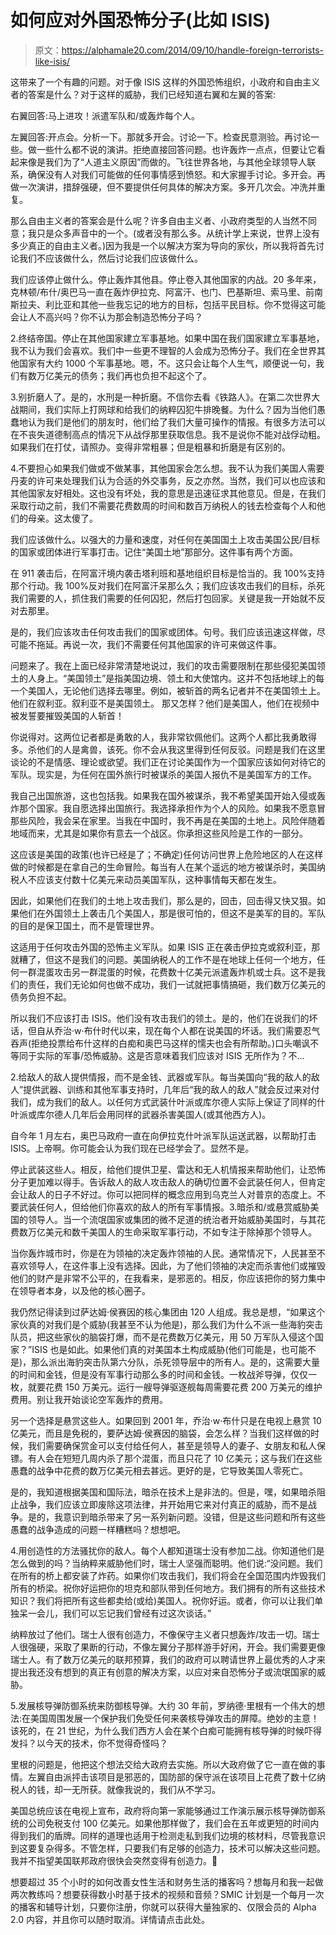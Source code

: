 # 如何应对外国恐怖分子(比如 ISIS)

> 原文：<https://alphamale20.com/2014/09/10/handle-foreign-terrorists-like-isis/>

这带来了一个有趣的问题。对于像 ISIS 这样的外国恐怖组织，小政府和自由主义者的答案是什么？对于这样的威胁，我们已经知道右翼和左翼的答案:

右翼回答:马上进攻！派遣军队和/或轰炸每个人。

左翼回答:开点会。分析一下。那就多开会。讨论一下。检查民意测验。再讨论一些。做一些什么都不说的演讲。拒绝直接回答问题。也许轰炸一点点，但要让它看起来像是我们为了“人道主义原因”而做的。飞往世界各地，与其他全球领导人联系，确保没有人对我们可能做的任何事情感到愤怒。和大家握手讨论。多开会。再做一次演讲，措辞强硬，但不要提供任何具体的解决方案。多开几次会。冲洗并重复。

那么自由主义者的答案会是什么呢？许多自由主义者、小政府类型的人当然不同意；我只是众多声音中的一个。(或者没有那么多。从统计学上来说，世界上没有多少真正的自由主义者。)因为我是一个以解决方案为导向的家伙，所以我将首先讨论我们不应该做什么，然后讨论我们应该做什么。

我们应该停止做什么。停止轰炸其他县。停止卷入其他国家的内战。20 多年来，克林顿/布什/奥巴马一直在轰炸伊拉克、阿富汗、也门、巴基斯坦、索马里、前南斯拉夫、利比亚和其他一些我忘记的地方的目标，包括平民目标。你不觉得这可能会让人不高兴吗？你不认为那会制造恐怖分子吗？

2.终结帝国。停止在其他国家建立军事基地。如果中国在我们国家建立军事基地，我不认为我们会喜欢。我们中一些更不理智的人会成为恐怖分子。我们在全世界其他国家有大约 1000 个军事基地。嗯，不。这只会让每个人生气，顺便说一句，我们有数万亿美元的债务；我们再也负担不起这个了。

3.别折磨人了。是的，水刑是一种折磨。不信你去看《铁路人》。在第二次世界大战期间，我们实际上打网球和给我们的纳粹囚犯牛排晚餐。为什么？因为当他们愚蠢地认为我们是他们的朋友时，他们给了我们大量可操作的情报。有很多方法可以在不丧失道德制高点的情况下从战俘那里获取信息。我不是说你不能对战俘动粗。如果我们在打仗，请照办。变得非常粗暴；但是粗暴和折磨是有区别的。

4.不要担心如果我们做或不做某事，其他国家会怎么想。我不认为我们美国人需要丹麦的许可来处理我们认为合适的外交事务，反之亦然。当然，我们可以也应该和其他国家友好相处。这也没有坏处，我的意思是迅速征求其他意见。但是，在我们采取行动之前，我们不需要花费数周的时间和数百万纳税人的钱去检查每个人和他们的母亲。这太傻了。

我们应该做什么。以强大的力量和速度，对任何在美国国土上攻击美国公民/目标的国家或团体进行军事打击。记住“美国土地”那部分。这件事有两个方面。

在 911 袭击后，在阿富汗境内袭击塔利班和基地组织目标是恰当的。我 100%支持那个行动。我 100%反对我们在阿富汗呆那么久；我们应该攻击我们的目标，杀死我们需要的人，抓住我们需要的任何囚犯，然后打包回家。关键是我一开始就不反对去那里。

是的，我们应该攻击任何攻击我们的国家或团体。句号。我们应该迅速这样做，尽可能不拖延。再说一次，我们不需要任何其他国家的许可来做这件事。

问题来了。我在上面已经非常清楚地说过，我们的攻击需要限制在那些侵犯美国领土的人身上。“美国领土”是指美国边境、领土和大使馆内。这并不包括地球上的每一个美国人，无论他们选择去哪里。例如，被斩首的两名记者并不在美国领土上。他们在叙利亚。叙利亚不是美国领土。
那又怎样？他们是美国人，他们在视频中被发誓要摧毁美国的人斩首！

你说得对。这两位记者都是勇敢的人，我非常钦佩他们。这两个人都比我勇敢得多。杀他们的人是禽兽，该死。你不会从我这里得到任何反驳。问题是我们在这里谈论的不是情感、理论或欲望。我们正在讨论美国作为一个国家应该如何对待它的军队。现实是，为任何在国外旅行时被谋杀的美国人报仇不是美国军方的工作。

我自己出国旅游，这也包括我。如果我在国外被谋杀，我不希望美国开始入侵或轰炸那个国家。我自愿选择出国旅行。我选择承担作为个人的风险。如果我不愿意冒那些风险，我会呆在家里。当我在中国时，我不再是在美国的土地上。风险伴随着地域而来，尤其是如果你有意去一个战区。你承担这些风险是工作的一部分。

这应该是美国的政策(也许已经是了；不确定)任何访问世界上危险地区的人在这样做的时候都是在拿自己的生命冒险。每当有人在某个遥远的地方被谋杀时，美国纳税人不应该支付数十亿美元来动员美国军队，这种事情每天都在发生。

因此，如果他们在我们的土地上攻击我们，那么是的，回击，回击得又快又狠。如果他们在外国领土上袭击几个美国人，那是很可怕的，但这不是美军的目的。军队的目的是保卫国土，而不是管理世界。

这适用于任何攻击外国的恐怖主义军队。如果 ISIS 正在袭击伊拉克或叙利亚，那就糟了，但这不是我们的问题。美国纳税人的工作不是在地球上任何一个地方，任何一群混蛋攻击另一群混蛋的时候，花费数十亿美元派遣轰炸机或士兵。这不是我们的责任，我们无论如何也做不成功，我们一试就把事情搞砸，我们数万亿美元的债务负担不起。

所以我们不应该打击 ISIS。他们没有攻击我们的领土。是的，他们在说我们的坏话，但自从乔治·w·布什时代以来，现在每个人都在说美国的坏话。我们需要忍气吞声(拒绝投票给布什这样的白痴和奥巴马这样的懦夫也会有所帮助。)口头嘲讽不等同于实际的军事/恐怖威胁。这是否意味着我们应该对 ISIS 无所作为？不...

2.给敌人的敌人提供情报，而不是金钱、武器或军队。每当美国向“我的敌人的敌人”提供武器、训练和其他军事支持时，几年后“我的敌人的敌人”就会反过来对付我们，成为我们的敌人。以任何方式武装什叶派或库尔德人实际上保证了同样的什叶派或库尔德人几年后会用同样的武器杀害美国人(或其他西方人)。

自今年 1 月左右，奥巴马政府一直在向伊拉克什叶派军队运送武器，以帮助打击 ISIS。上帝啊。你可能会认为我们现在已经学会了。显然不是。

停止武装这些人。相反，给他们提供卫星、雷达和无人机情报来帮助他们，让恐怖分子更加难以得手。告诉敌人的敌人攻击敌人的确切位置不会武装任何人，但肯定会让敌人的日子不好过。你可以把同样的概念应用到乌克兰人对普京的态度上。不要武装任何人，但给他们你喜欢的敌人的所有军事情报。3.暗杀和/或悬赏威胁美国的领导人。当一个流氓国家或集团的微不足道的统治者开始威胁美国时，与其花费数万亿美元和数千美国人的生命采取军事行动，不如专注于除掉那个领导人。

当你轰炸城市时，你是在为领袖的决定轰炸领袖的人民。通常情况下，人民甚至不喜欢领导人，在这件事上没有选择。因此，为了他们领袖的决定而杀害他们或摧毁他们的财产是非常不公平的，在我看来，是邪恶的。相反，你应该把你的努力集中在领导者本身，以及他的核心圈子。

我仍然记得读到过萨达姆·侯赛因的核心集团由 120 人组成。我总是想，“如果这个家伙真的对我们是个威胁(我甚至不认为他是)，那么我们为什么不派一些海豹突击队员，把这些家伙的脑袋打爆，而不是花费数万亿美元，用 50 万军队入侵这个国家？”ISIS 也是如此。如果他们真的对美国本土构成威胁(他们可能是，也可能不是)，那么派出海豹突击队第六分队，杀死领导层中的所有人。是的，这需要大量的时间和金钱，但是没有军事行动那么多的时间和金钱。一枚战斧导弹，仅仅一枚，就要花费 150 万美元。运行一艘导弹驱逐舰每周需要花费 200 万美元的维护费用。别让我开始谈论空军轰炸的费用。

另一个选择是悬赏这些人。如果回到 2001 年，乔治·w·布什只是在电视上悬赏 10 亿美元，而且是免税的，要萨达姆·侯赛因的脑袋，会怎么样？当我们这样做的时候，我们需要确保赏金可以支付给任何人，甚至是领导人的妻子、女朋友和私人保镖。有人会在短短几周内杀了那个混蛋，而且只花了 10 亿美元；这与我们在这些愚蠢的战争中花费的数万亿美元相去甚远。更好的是，它导致美国人零死亡。

是的，我知道根据美国和国际法，暗杀在技术上是非法的。但是，嘿，如果暗杀阻止战争，我们应该立即废除这项法律，并开始用它来对付真正的威胁，而不是战争。是的，我意识到暗杀带来了另一系列新问题。没错，但是这些问题和所有这些愚蠢的战争造成的问题一样糟糕吗？想想吧。

4.用创造性的方法骚扰你的敌人。每个人都知道瑞士没有参加二战。你知道他们是怎么做到的吗？当纳粹来威胁他们时，瑞士人坚强而聪明。他们说:“没问题。我们在所有的桥上都安装了炸药。如果你们攻击我们，我们将会在全国范围内炸毁我们所有的桥梁。祝你好运把你的坦克和部队带到任何地方。我们拥有的所有这些技术知识？我们将把所有这些都卖给(或给)美国人。祝你好运。或者，你可以让我们单独呆一会儿，我们可以忘记我们曾经有过这次谈话。”

纳粹放过了他们。瑞士人很有创造力，不像保守主义者只想轰炸/攻击一切。瑞士人很强硬，采取了果断的行动，不像左翼分子那样游手好闲，开会。我们需要更像瑞士人。有了数万亿美元的联邦预算，我们的政府可以聘请世界上最优秀的人才来提出我还没有想到的真正有创意的解决方案，以应对来自恐怖分子或流氓国家的威胁。

5.发展核导弹防御系统来防御核导弹。大约 30 年前，罗纳德·里根有一个伟大的想法:在美国周围发展一个保护我们免受任何来袭核导弹攻击的屏障。绝妙的主意！该死的，在 21 世纪，为什么我们西方人会在某个白痴可能拥有核导弹的时候吓得发抖？以今天的技术，你不觉得奇怪吗？

里根的问题是，他把这个想法交给大政府去实施。所以大政府做了它一直在做的事情。左翼自由派抨击该项目是邪恶的，国防部的保守派在该项目上花费了数十亿纳税人的钱，却一无所获。就像我说的，我们从不学习。

美国总统应该在电视上宣布，政府将向第一家能够通过工作演示展示核导弹防御系统的公司免税支付 100 亿美元。如果他那样做了，我们会在五年或更短的时间内得到我们的盾牌。同样的道理也适用于检测走私到我们边境的核材料，尽管我意识到这要复杂得多。不管怎样，只要我们有足够的创造力，技术可以解决这些问题。我并不指望美国联邦政府很快会突然变得有创造力。🙂

想要超过 35 个小时的如何改善女性生活和财务生活的播客吗？想每月和我一起做两次教练吗？想要获得数小时基于技术的视频和音频？SMIC 计划是一个每月一次的播客和辅导计划，只要你注册，你就可以获得大量独家的、仅限会员的 Alpha 2.0 内容，并且你可以随时取消。详情请点击此处。